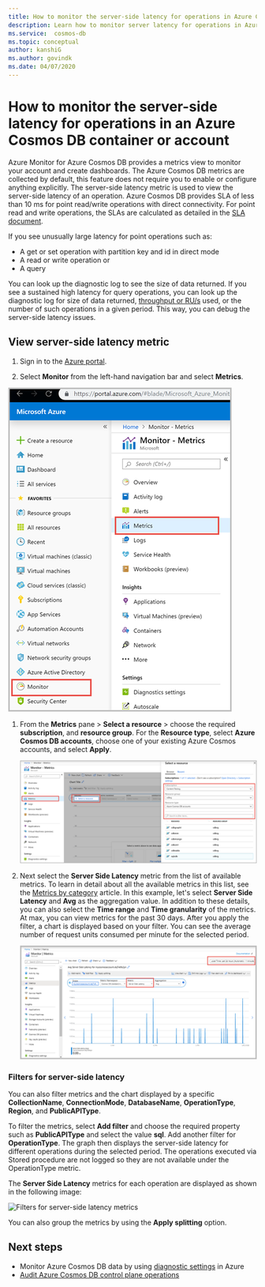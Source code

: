 ```yaml
---
title: How to monitor the server-side latency for operations in Azure Cosmos DB 
description: Learn how to monitor server latency for operations in Azure Cosmos DB account or a container. Owners of an Azure Cosmos DB account can understand the server-side latency issues with your Azure Cosmos accounts.
ms.service:  cosmos-db
ms.topic: conceptual
author: kanshiG  
ms.author: govindk
ms.date: 04/07/2020
---
```


# How to monitor the server-side latency for operations in an Azure Cosmos DB container or account

Azure Monitor for Azure Cosmos DB provides a metrics view to monitor your account and create dashboards. The Azure Cosmos DB metrics are collected by default, this feature does not require you to enable or configure anything explicitly. The server-side latency metric is used to view the server-side latency of an operation. Azure Cosmos DB provides SLA of less than 10 ms for point read/write operations with direct connectivity. For point read and write operations, the SLAs are calculated as detailed in the [SLA document](https://azure.microsoft.com/support/legal/sla/cosmos-db/v1_3/).


If you see unusually large latency for point operations such as:

* A get or set operation with partition key and id in direct mode
* A read or write operation or
* A query

You can look up the diagnostic log to see the size of data returned. If you see a sustained high latency for query operations, you can look up the diagnostic log for size of data returned, [throughput or RU/s](cosmosdb-monitor-resource-logs.md#diagnostic-queries) used, or the number of such operations in a given period. This way, you can debug the server-side latency issues.

## View server-side latency metric

1. Sign in to the [Azure portal](https://portal.azure.com/).

1. Select **Monitor** from the left-hand navigation bar and select **Metrics**.

  ![Metrics pane in Azure Monitor](./media/monitor-server-side-latency/monitor-metrics-blade.png)

1. From the **Metrics** pane > **Select a resource** > choose the required **subscription**, and **resource group**. For the **Resource type**, select **Azure Cosmos DB accounts**, choose one of your existing Azure Cosmos accounts, and select **Apply**.
   
   ![Choose a Cosmos DB account to view metrics](./media/monitor-server-side-latency/select-cosmosdb-account.png)

1. Next select the **Server Side Latency**  metric from the list of available metrics. To learn in detail about all the available metrics in this list, see the [Metrics by category](monitor-cosmos-db-reference.md) article. In this example, let's select **Server Side Latency** and **Avg** as the aggregation value. In addition to these details, you can also select the **Time range** and **Time granularity** of the metrics. At max, you can view metrics for the past 30 days.  After you apply the filter, a chart is displayed based on your filter. You can see the average number of request units consumed per minute for the selected period.  

   ![Choose the Server Side Latency metric from the Azure portal](./media/monitor-server-side-latency/serverside-latency-metric.png)

### Filters for server-side latency

You can also filter metrics and the chart displayed by a specific **CollectionName**, **ConnectionMode**, **DatabaseName**, **OperationType**, **Region**, and **PublicAPIType**. 

To filter the metrics, select **Add filter** and choose the required property such as **PublicAPIType** and select the value **sql**. Add another filter for **OperationType**. The graph then displays the server-side latency for different operations during the selected period. The operations executed via Stored procedure are not logged so they are not available under the OperationType metric.

The **Server Side Latency** metrics for each operation are displayed as shown in the following image:

![Filters for server-side latency metrics](./media/monitor-server-side-latency/serversidelatency.png)

You can also group the metrics by using the **Apply splitting** option.  

## Next steps

* Monitor Azure Cosmos DB data by using [diagnostic settings](cosmosdb-monitor-resource-logs.md) in Azure
* [Audit Azure Cosmos DB control plane operations](audit-control-plane-logs.md)